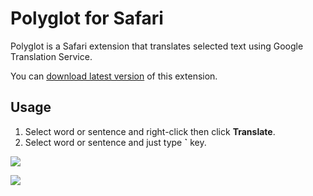 # Polyglot for Safari

Polyglot is a Safari extension that translates selected text using Google Translation Service.

You can [download latest version](https://github.com/uetchy/Polyglot/releases/latest) of this extension.

## Usage

1. Select word or sentence and right-click then click __Translate__.
2. Select word or sentence and just type __`__ key.  

![](http://randompaper.co.s3.amazonaws.com/Polyglot/sample1.png)

![](http://randompaper.co.s3.amazonaws.com/Polyglot/sample2.png)
